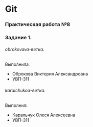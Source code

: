 # Git
### Практическая работа №8
### Задание 1.
###### obrokovava-ветка. 

Выполнила:
* Оброкова Виктория Александровна
* УВП-311

###### karalchukoa-ветка. 

Выполнил:
* Каральчук Олеся Алексеевна
* УВП-311
